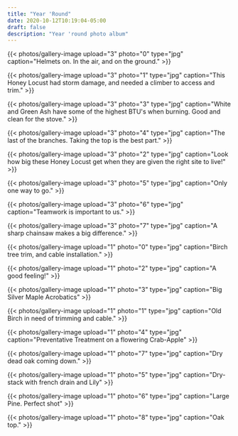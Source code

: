 ```yaml
---
title: "Year 'Round"
date: 2020-10-12T10:19:04-05:00
draft: false
description: "Year 'round photo album"
---
```

{{< photos/gallery-image upload="3" photo="0" type="jpg" caption="Helmets on. In the air, and on the ground." >}}

<!--more-->

{{< photos/gallery-image upload="3" photo="1" type="jpg" caption="This Honey Locust had storm damage, and needed a climber to access and trim." >}}

{{< photos/gallery-image upload="3" photo="3" type="jpg" caption="White and Green Ash have some of the highest BTU's when burning. Good and clean for the stove." >}}

{{< photos/gallery-image upload="3" photo="4" type="jpg" caption="The last of the branches. Taking the top is the best part." >}}

{{< photos/gallery-image upload="3" photo="2" type="jpg" caption="Look how big these Honey Locust get when they are given the right site to live!" >}}

{{< photos/gallery-image upload="3" photo="5" type="jpg" caption="Only one way to go." >}}

{{< photos/gallery-image upload="3" photo="6" type="jpg" caption="Teamwork is important to us." >}}

{{< photos/gallery-image upload="3" photo="7" type="jpg" caption="A sharp chainsaw makes a big difference." >}}

{{< photos/gallery-image upload="1" photo="0" type="jpg" caption="Birch tree trim, and cable installation." >}}

{{< photos/gallery-image upload="1" photo="2" type="jpg" caption="A good feeling!" >}}

{{< photos/gallery-image upload="1" photo="3" type="jpg" caption="Big Silver Maple Acrobatics" >}}

{{< photos/gallery-image upload="1" photo="1" type="jpg" caption="Old Birch in need of trimming and cable." >}}

{{< photos/gallery-image upload="1" photo="4" type="jpg" caption="Preventative Treatment on a flowering Crab-Apple" >}}

{{< photos/gallery-image upload="1" photo="7" type="jpg" caption="Dry dead oak coming down." >}}

{{< photos/gallery-image upload="1" photo="5" type="jpg" caption="Dry-stack with french drain and Lily" >}}

{{< photos/gallery-image upload="1" photo="6" type="jpg" caption="Large Pine. Perfect shot" >}}

{{< photos/gallery-image upload="1" photo="8" type="jpg" caption="Oak top." >}}
